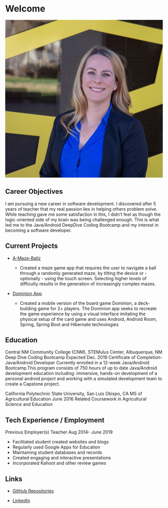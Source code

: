# Welcome

![sitepicture](IMG_4538.jpg)

## Career Objectives

I am pursuing a new career in software development. I discovered after 5 years of teacher that my real passion lies in helping others problem solve. While teaching gave me some satisfaction in this, I didn’t feel as though the logic-oriented side of my brain was being challenged enough. This is what led me to the Java/Android DeepDive Coding Bootcamp and my interest in becoming a software developer. 




## Current Projects

* [A-Maze-Ballz](https://github.com/edubois9119/a-maze-ballz) 
  *	Created a maze game app that requires the user to navigate a ball through a randomly generated maze, by tilting the device or - optionally - using the touch screen. Selecting higher levels of difficulty results in the generation of increasingly complex mazes.


* [Dominion App](https://dominion-game.github.io/)
  * Created a mobile version of the board game Dominion, a deck-building game for 2+ players. The Dominion app seeks to recreate the game experience by using a visual interface imitating the physical setup of the card game and uses Android, Android Room, Spring, Spring Boot and Hibernate technologies

## Education

Central NM Community College (CNM), STEMulus Center, Albuquerque, NM
Deep Dive Coding Bootcamp						Expected Dec. 2019
Certificate of Completion- Java/Android Developer
  Currently enrolled in a 12-week Java/Android Bootcamp.This program consists of 750 hours of up to date Java/Android development education including: immersive, hands-on development of a personal android project and working with a simulated development team to create a Capstone project.

California Polytechnic State University, San Luis Obispo, CA
MS of Agricultural Education							June 2016
    Related Coursework in Agricultural Science and Education


## Tech Experience / Employment 

Previous Employer(s)
Teacher								Aug 2014- June 2019	
* Facilitated student created websites and blogs
* Regularly used Google Apps for Education
* Maintaining student databases and records
* Created engaging and interactive presentations
* Incorporated Kahoot and other review games


## Links

* [GitHub Repositories](https://github.com/edubois9119)

* [LinkedIn](https://www.linkedin.com/in/erica-dubois-90b171187/)

